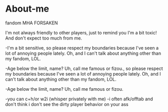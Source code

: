 # About-me
fandom
MHA
FORSAKEN

I'm not always friendly to other players, just to remind you I'm a bit toxic! And don't expect too much from me.

 -I'm a bit sensitive, so please respect my boundaries because I've seen a lot of annoying people lately. Oh, and I can't talk about anything other than my fandom, LOL. 

-Age below the limit, name? Uh, call me famous or fizou., so please respect my boundaries because I've seen a lot of annoying people lately. Oh, and I can't talk about anything other than my fandom, LOL. 

-Age below the limit, name? Uh, call me famous or fizou.

-you can c+h/or w2i (whisper privately with me) -i often afk/offtab and don't think i don't see the dirty player behavior on your ass
